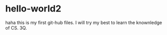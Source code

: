 # hello-world2
haha 
this is my first git-hub files.
I will try my best to learn the knownledge of CS.
3Q.
